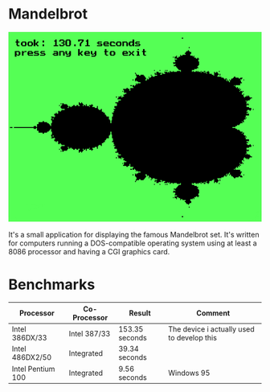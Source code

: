 # Mandelbrot
![Mandelbrot Set](/mandelbrot.png)

It's a small application for displaying the famous Mandelbrot set. It's written for computers running a DOS-compatible operating system using at least a 8086 processor and having a CGI graphics card.

# Benchmarks
| Processor         | Co-Processor | Result              | Comment                                    |
| ----------------- | ------------ | ------------------- | ------------------------------------------ |
| Intel 386DX/33    | Intel 387/33 | 153.35 seconds      | The device i actually used to develop this |
| Intel 486DX2/50   | Integrated   | 39.34 seconds       |                                            |
| Intel Pentium 100 | Integrated   | 9.56 seconds        | Windows 95                                 |
